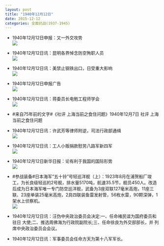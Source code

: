 ```yaml
---
layout: post
title: "1940年12月12日"
date: 2015-12-12
categories: 全面抗战(1937-1945)
---
```


<meta name="referrer" content="no-referrer" />

- 1940年12月12日申报：又一外交攻势 <br/><img src="https://ww2.sinaimg.cn/large/aca367d8jw1eyxa1iiu9fj20sf0ycnk2.jpg" />

- 1940年12月12日讯：昆明各界悼念防空殉职人员 <br/><img src="https://ww3.sinaimg.cn/large/aca367d8jw1eyx8av3x5rj20au07275e.jpg" />

- 1940年12月12日讯：美禁止钢铁出口，日受重大影响 <br/><img src="https://ww4.sinaimg.cn/large/aca367d8jw1eyx6kgrp2nj20al0kpn09.jpg" />

- 1940年12月12日申报广告 <br/><img src="https://ww3.sinaimg.cn/large/aca367d8jw1eyx4tr5675j20cs0gkmzb.jpg" />

- 1940年12月12日讯：蒋委员长电勉工程师学会 <br/><img src="https://ww2.sinaimg.cn/large/aca367d8jw1eywzmqipmuj20hu0boq4y.jpg" />

- #来自75年前的文字#《社评 上海当前之食住问题》1940年12月7日 社评 上海当前之食住问题 

- 1940年12月12日讯：许武芳等律师附逆，司法行政部通缉 <br/><img src="https://ww2.sinaimg.cn/large/aca367d8jw1eywqym64jlj209e0bnt9n.jpg" />

- 1940年12月12日讯：工人小贩捐款慰劳八路军新四军 <br/><img src="https://ww1.sinaimg.cn/large/aca367d8jw1eywp8e83bwj20be0bmab7.jpg" />

- 1940年12月12日新华日报：论有利于我国的国际形势 <br/><img src="https://ww1.sinaimg.cn/large/aca367d8jw1eywo2nj67hj212g0i445n.jpg" />

- #参战装备#日本海军“五十铃”号轻巡洋舰（上）：1923年8月在浦贺船厂竣工，为长良级轻巡的2号舰，排水量5170吨，航速35.5节，舰员450人。改造后成为日本海军唯一专门防空巡洋舰，武备为3座双联127毫米高炮，11座三联、23座单装25毫米高炮，2具四联装鱼雷发射管，56枚水雷，90颗深弹，1架水上侦察机。 <br/><img src="https://ww2.sinaimg.cn/large/aca367d8jw1eywn6jvoz8j20j60azdht.jpg" />

- 1940年12月12日讯：汪伪中央政治委员会决定:一、任命褚民谊为国府委员和驻日 大使;二、推选周佛海为行政院副院长;三、任命徐良为外交部部长，并 列席中央政治委员会会议。 

- 1940年12月12日讯：军事委员会任命方天为第十八军军长。 

